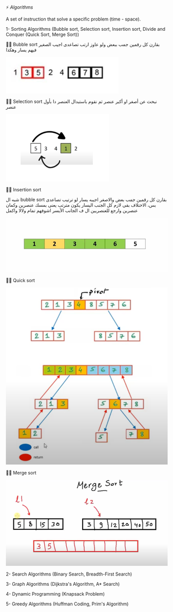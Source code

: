 ⚡ *Algorithms*

A set of instruction that solve a specific problem (time - space).

1- Sorting Algorithms (Bubble sort, Selection sort, Insertion sort, Divide and Conquer (Quick Sort, Merge Sort))

✍🏻 Bubble sort
بقارن كل رقمين جمب ببعض ولو عاوز ارتب تصاعدى اجيب الصغير فيهم يسار وهكذا

![bubble_sort](images/bubble_sort.jpeg)

✍🏻 Selection sort
نبحث عن أصغر او أكبر عنصر ثم نقوم باستبدال العنصر دا بأول عنصر

![selection_sort](images/selection_sort2.png)

✍🏻 Insertion sort

شبه ال bubble sort بقارن كل رقمين جمب بعض والاصغر اجيبه يسار  لو ترتيب تصاعدى بس،
 الاختلاف بقى لازم كل الجنب اليسار يكون مترتب 
يعنى بمسك عنصرين وكمان عنصرين وارجع للعنصريين ال ف الجانب الأيسر اشوفهم تمام ولالا واكمل

![insertion_sort](images/insertion_sort.jpeg)

✍🏻 Quick sort

![quick_sort](images/quick_sort.PNG)

✍🏻 Merge sort

![merge_sort](images/merge_sort.png)


2- Search Algorithms (Binary Search, Breadth-First Search)

3- Graph Algorithms (Dijkstra's Algorithm, A* Search)

4- Dynamic Programming (Knapsack Problem)

5- Greedy Algorithms (Huffman Coding, Prim's Algorithm)
